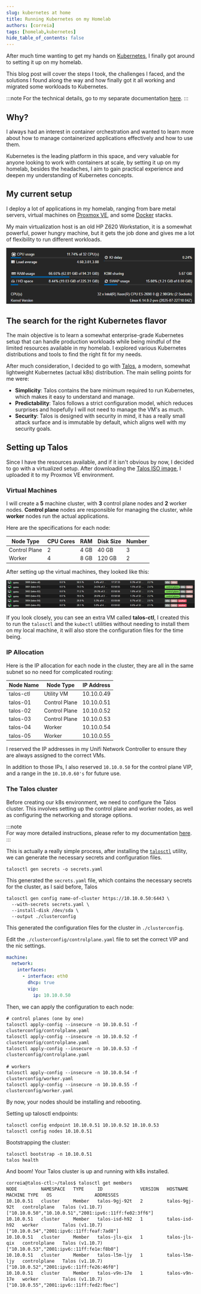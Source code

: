 ```yaml
---
slug: kubernetes at home
title: Running Kubernetes on my Homelab
authors: [correia]
tags: [homelab,kubernetes]
hide_table_of_contents: false
---
```

After much time wanting to get my hands on [Kubernetes](https://kubernetes.io/), I finally got around to setting it up on my homelab.

This blog post will cover the steps I took, the challenges I faced, and the solutions I found along the way and how finally got it all working and migrated some workloads to Kubernetes.

<!-- truncate -->

:::note
For the technical details, go to my separate documentation [here](https://example.com).
:::

## Why?

I always had an interest in container orchestration and wanted to learn more about how to manage containerized applications effectively and how to use them.

Kubernetes is the leading platform in this space, and very valuable for anyone looking to work with containers at scale, by setting it up on my homelab, besides the headaches, I aim to gain practical experience and deepen my understanding of Kubernetes concepts.

## My current setup

I deploy a lot of applications in my homelab, ranging from bare metal servers, virtual machines on [Proxmox VE](https://www.proxmox.com/en/products/proxmox-virtual-environment/overview), and some [Docker](https://www.docker.com/) stacks.

My main virtualization host is an old HP Z620 Workstation, it is a somewhat powerful, power hungry machine, but it gets the job done and gives me a lot of flexibility to run different workloads.

![Proxmox Resources](images/proxmox-resources.png)

## The search for the right Kubernetes flavor

The main objective is to learn a somewhat enterprise-grade Kubernetes setup that can handle production workloads while being mindful of the limited resources available in my homelab. I explored various Kubernetes distributions and tools to find the right fit for my needs.

After much consideration, I decided to go with [Talos](https://talos.dev/), a modern, somewhat lightweight Kubernetes (actual k8s) distribution. The main selling points for me were:

- **Simplicity**: Talos contains the bare minimum required to run Kubernetes, which makes it easy to understand and manage.
- **Predictability**: Talos follows a strict configuration model, which reduces surprises and hopefully I will not need to manage the VM's as much.
- **Security**: Talos is designed with security in mind, it has a really small attack surface and is immutable by default, which aligns well with my security goals.

## Setting up Talos

Since I have the resources available, and if it isn't obvious by now, I decided to go with a virtualized setup. After downloading the [Talos ISO image](https://factory.talos.dev/), I uploaded it to my Proxmox VE environment.

### Virtual Machines

I will create a **5** machine cluster, with **3** control plane nodes and **2** worker nodes. **Control plane** nodes are responsible for managing the cluster, while **worker** nodes run the actual applications.

Here are the specifications for each node:

| Node Type     | CPU Cores | RAM  | Disk Size | Number |
|----------------|-----------|------|-----------|--------|
| Control Plane  | 2         | 4 GB | 40 GB     | 3      |
| Worker         | 4         | 8 GB | 120 GB    | 2      |

After setting up the virtual machines, they looked like this:

![Proxmox VM List](images/proxmox-vm-list.png)

If you look closely, you can see an extra VM called **talos-ctl**, I created this to run the `talosctl` and the `kubectl` utilities without needing to install them on my local machine, it will also store the configuration files for the time being.

### IP Allocation 

Here is the IP allocation for each node in the cluster, they are all in the same subnet so no need for complicated routing:

| Node Name        | Node Type       | IP Address      | 
|------------------|-----------------|-----------------|
| talos-ctl        | Utility VM      | 10.10.0.49      |
| talos-01         | Control Plane   | 10.10.0.51      |
| talos-02         | Control Plane   | 10.10.0.52      |
| talos-03         | Control Plane   | 10.10.0.53      |
| talos-04         | Worker          | 10.10.0.54      |
| talos-05         | Worker          | 10.10.0.55      |

I reserved the IP addresses in my Unifi Network Controller to ensure they are always assigned to the correct VMs.

In addition to those IPs, I also reserved `10.10.0.50` for the control plane VIP, and a range in the `10.10.0.60's` for future use.

### The Talos cluster

Before creating our k8s environment, we need to configure the Talos cluster. This involves setting up the control plane and worker nodes, as well as configuring the networking and storage options.

:::note    
For way more detailed instructions, please refer to my documentation [here](example.com).
:::

This is actually a really simple process, after installing the [`talosctl`](https://www.talos.dev/v1.10/talos-guides/install/talosctl/) utility, we can generate the necessary secrets and configuration files.

```
talosctl gen secrets -o secrets.yaml
```

This generated the `secrets.yaml` file, which contains the necessary secrets for the cluster, as I said before, Talos

```
talosctl gen config name-of-cluster https://10.10.0.50:6443 \ 
  --with-secrets secrets.yaml \
  --install-disk /dev/sda \
  --output ./clusterconfig
```

This generated the configuration files for the cluster in `./clusterconfig`.

Edit the `./clusterconfig/controlplane.yaml` file to set the correct VIP and the nic settings.

```yaml title="controlplane.yaml"
machine:
  network:
    interfaces:
      - interface: eth0
        dhcp: true
        vip:
          ip: 10.10.0.50
```
Then, we can apply the configuration to each node:

```
# control planes (one by one)
talosctl apply-config --insecure -n 10.10.0.51 -f clusterconfig/controlplane.yaml
talosctl apply-config --insecure -n 10.10.0.52 -f clusterconfig/controlplane.yaml
talosctl apply-config --insecure -n 10.10.0.53 -f clusterconfig/controlplane.yaml

# workers
talosctl apply-config --insecure -n 10.10.0.54 -f clusterconfig/worker.yaml
talosctl apply-config --insecure -n 10.10.0.55 -f clusterconfig/worker.yaml
```
By now, your nodes should be installing and rebooting.

Setting up talosctl endpoints:

```
talosctl config endpoint 10.10.0.51 10.10.0.52 10.10.0.53
talosctl config nodes 10.10.0.51
```

Bootstrapping the cluster:

```
talosctl bootstrap -n 10.10.0.51
talos health
```

And boom! Your Talos cluster is up and running with k8s installed.

```
correia@talos-ctl:~/talos$ talosctl get members
NODE         NAMESPACE   TYPE     ID              VERSION   HOSTNAME        MACHINE TYPE   OS                ADDRESSES
10.10.0.51   cluster     Member   talos-9gj-92t   2         talos-9gj-92t   controlplane   Talos (v1.10.7)   ["10.10.0.50","10.10.0.51","2001:ipv6::11ff:fe02:3ff6"]
10.10.0.51   cluster     Member   talos-isd-h92   1         talos-isd-h92   worker         Talos (v1.10.7)   ["10.10.0.54","2001:ipv6::11ff:feaf:7ad8"]
10.10.0.51   cluster     Member   talos-jls-qix   1         talos-jls-qix   controlplane   Talos (v1.10.7)   ["10.10.0.53","2001:ipv6::11ff:fe1e:f8b0"]
10.10.0.51   cluster     Member   talos-l5m-ljy   1         talos-l5m-ljy   controlplane   Talos (v1.10.7)   ["10.10.0.52","2001:ipv6::11ff:fe26:46f0"]
10.10.0.51   cluster     Member   talos-v9n-17e   1         talos-v9n-17e   worker         Talos (v1.10.7)   ["10.10.0.55","2001:ipv6::11ff:fed2:fbec"]
```